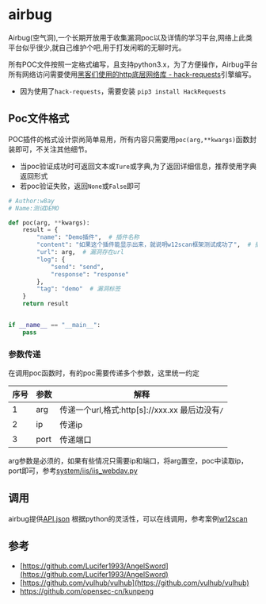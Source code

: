 # airbug
Airbug(空气洞),一个长期开放用于收集漏洞poc以及详情的学习平台,网络上此类平台似乎很少,就自己维护个吧,用于打发闲暇的无聊时光。  

所有POC文件按照一定格式编写，且支持python3.x，为了方便操作，Airbug平台所有网络访问需要使用[黑客们使用的http底层网络库 - hack-requests](https://github.com/boy-hack/hack-requests)引擎编写。  

- 因为使用了`hack-requests`，需要安装 `pip3 install HackRequests`

## Poc文件格式
POC插件的格式设计崇尚简单易用，所有内容只需要用`poc(arg,**kwargs)`函数封装即可，不关注其他细节。
- 当poc验证成功时可返回文本或`Ture`或字典,为了返回详细信息，推荐使用字典返回形式
- 若poc验证失败，返回`None`或`False`即可  

```python
# Author:w8ay
# Name:测试DEMO

def poc(arg, **kwargs):
    result = {
        "name": "Demo插件",  # 插件名称
        "content": "如果这个插件能显示出来，就说明w12scan框架测试成功了",  # 插件返回内容详情，会造成什么后果。
        "url": arg,  # 漏洞存在url
        "log": {
            "send": "send",
            "response": "response"
        },
        "tag": "demo"  # 漏洞标签
    }
    return result


if __name__ == "__main__":
    pass

```

### 参数传递

在调用poc函数时，有的poc需要传递多个参数，这里统一约定

| 序号 | 参数 | 解释        |
| ---- | ---- | ----------- |
| 1    | arg  | 传递一个url,格式:http\[s\]://xxx.xx 最后边没有`/` |
| 2    | ip   | 传递ip      |
| 3    | port | 传递端口    |

arg参数是必须的，如果有些情况只需要ip和端口，将arg置空，poc中读取ip，port即可，参考[system/iis/iis_webdav.py](system/iis/iis_webdav.py)

## 调用

airbug提供[API.json](API.json) 根据python的灵活性，可以在线调用，参考案例[w12scan](https://github,com/boy-hack/w12scan)

## 参考
- [https://github.com/Lucifer1993/AngelSword](https://github.com/Lucifer1993/AngelSword)
- [https://github.com/vulhub/vulhub](https://github.com/vulhub/vulhub)
- https://github.com/opensec-cn/kunpeng